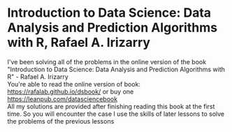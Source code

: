# Introduction to Data Science: Data Analysis and Prediction Algorithms with R, Rafael A. Irizarry
I've been solving all of the problems in the online version of the book "Introduction to Data Science: Data Analysis and Prediction Algorithms with R" - Rafael A. Irizarry 
<br> You're able to read the online version of book: https://rafalab.github.io/dsbook/ or buy one https://leanpub.com/datasciencebook
<br> All my solutions are provided after finishing reading this book at the first time. So you will encounter the case I use the skills of later lessons to solve the problems of the previous lessons
